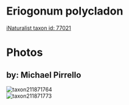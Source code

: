 
Eriogonum polycladon
====================
  
[iNaturalist taxon id: 77021](https://www.inaturalist.org/taxa/77021)
# Photos

## by: Michael Pirrello
  
![taxon211871764](https://inaturalist-open-data.s3.amazonaws.com/photos/227002113/medium.jpg)  
![taxon211871773](https://inaturalist-open-data.s3.amazonaws.com/photos/227002126/medium.jpg)